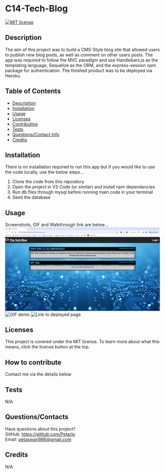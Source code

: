 # C14-Tech-Blog

[![MIT license](https://img.shields.io/badge/license-MIT-blue.svg)](https://lbesson.mit-license.org/)

  ## Description
  The aim of this project was to build a CMS-Style blog site that allowed users to publish new blog posts, as well as comment on other users posts.
  The app was required to follow the MVC paradigm and use Handlebars.js as the templating language, Sequelize as the ORM, and the express-session npm package for authentication.
  The finished product was to be deployed via Heroku.

  ## Table of Contents
  * [Description](#description)
  * [Installation](#installation)
  * [Usage](#usage)
  * [Licenses](#licenses)
  * [Contributing](#how-to-contribute)
  * [Tests](#tests)
  * [Questions/Contact Info](#questionscontacts)
  * [Credits](#credits)

  ## Installation
  There is no installation required to run this app but if you would like to use the code locally, use the below steps...
  1. Clone the code from this repository
  2. Open the project in VS Code (or similar) and install npm dependancies
  3. Run db files through mysql before running main code in your terminal
  4. Seed the database

  ## Usage
  Screenshots, GIF and Walkthrough link are below...
  ![Screenshot of application](./public/images/Screenshot.png)
  ![GIF demo](./public/images/techBlog.gif)
  ![Link to deployed page](https://warm-mesa-42993-265d51a36ab0.herokuapp.com/)


  ## Licenses
  This project is covered under the MIT license.
  To learn more about what this means, click the license button at the top.

  ## How to contribute
   Contact me via the details below

  ## Tests
  N/A

  ## Questions/Contacts
  Have questions about this project?  
  GitHub: https://github.com/Petarlo<br>
  Email: petaswan986@gmail.com  

  ## Credits
  N/A


